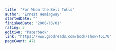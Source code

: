 ```yaml
---
title: "For Whom the Bell Tolls"
author: "Ernest Hemingway"
startedDate: ""
finishedDate: "2006/03/01"
rating: 3
edition: "Paperback"
link: "https://www.goodreads.com/book/show/46170"
pageCount: 471
---
```



